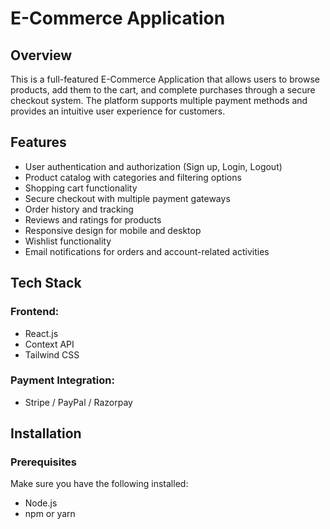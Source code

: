# E-Commerce Application

## Overview
This is a full-featured E-Commerce Application that allows users to browse products, add them to the cart, and complete purchases through a secure checkout system. The platform supports multiple payment methods and provides an intuitive user experience for customers.

## Features
- User authentication and authorization (Sign up, Login, Logout)
- Product catalog with categories and filtering options
- Shopping cart functionality
- Secure checkout with multiple payment gateways
- Order history and tracking
- Reviews and ratings for products
- Responsive design for mobile and desktop
- Wishlist functionality
- Email notifications for orders and account-related activities

## Tech Stack
### Frontend:
- React.js 
- Context API
- Tailwind CSS

### Payment Integration:
- Stripe / PayPal / Razorpay

## Installation

### Prerequisites
Make sure you have the following installed:
- Node.js
- npm or yarn

